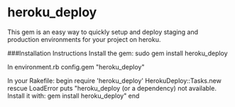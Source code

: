 # heroku_deploy
This gem is an easy way to quickly setup and
deploy staging and production environments for
your project on heroku.

###Installation Instructions
Install the gem:
    sudo gem install heroku_deploy

In environment.rb
    config.gem "heroku_deploy"

In your Rakefile:
    begin
      require 'heroku_deploy'
      HerokuDeploy::Tasks.new
    rescue LoadError
      puts "heroku_deploy (or a dependency) not available. Install it with: gem install heroku_deploy"
    end

